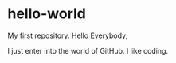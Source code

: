 # hello-world
My first repository.
Hello Everybody,

I just enter into the world of GitHub. I like coding.
